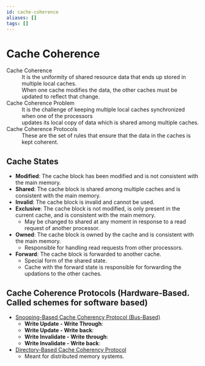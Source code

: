 ```yaml
---
id: cache-coherence
aliases: []
tags: []
---
```


# Cache Coherence
<dl>
    <dt>Cache Coherence</dt>
    <dd>It is the uniformity of shared resource data that ends up stored in multiple local caches.</dd>
    <dd>When one cache modifies the data, the other caches must be updated to reflect that change.</dd>
    <dt>Cache Coherence Problem</dt>
    <dd>It is the challenge of keeping multiple local caches synchronized when one of the processors</dd>
    <dd> updates its local copy of data which is shared among multiple caches.</dd>
    <dt>Cache Coherence Protocols</dt>
    <dd>These are the set of rules that ensure that the data in the caches is kept coherent.</dd>
</dl>

## Cache States
- **Modified**: The cache block has been modified and is not consistent with the main memory.
- **Shared**: The cache block is shared among multiple caches and is consistent with the main memory.
- **Invalid**: The cache block is invalid and cannot be used.
- **Exclusive**: The cache block is not modified, is only present in the current cache, and is consistent with the main memory.
    - May be changed to shared at any moment in response to a read request of another processor.
- **Owned**: The cache block is owned by the cache and is consistent with the main memory.
    - Responsible for handling read requests from other processors.
- **Forward**: The cache block is forwarded to another cache.
    - Special form of the shared state.
    - Cache with the forward state is responsible for forwarding the updations to the other caches.

## Cache Coherence Protocols (Hardware-Based. Called schemes for software based)
- [Snooping-Based Cache Coherency Protocol (Bus-Based)](https://www.youtube.com/watch?v=YNpaELJZm2c&list=PLBlnK6fEyqRjdT1xkkBZSXKwFKqQoYhwy&index=27)
    - **Write Update - Write Through**:
    - **Write Update - Write back**:
    - **Write Invalidate - Write through**:
    - **Write Invalidate - Write back**:
- [Directory-Based Cache Coherency Protocol](https://www.youtube.com/watch?v=KEc4NQZjkMI&list=PLBlnK6fEyqRjdT1xkkBZSXKwFKqQoYhwy&index=28)
    - Meant for distributed memory systems.
